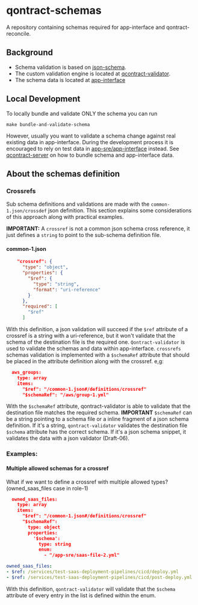# qontract-schemas

A repository containing schemas required for app-interface and qontract-reconcile.

## Background

- Schema validation is based on [json-schema](http://json-schema.org/).
- The custom validation engine is located at [qcontract-validator](https://github.com/app-sre/qontract-validator).
- The schema data is located at [app-interface](https://gitlab.cee.redhat.com/service/app-interface)

## Local Development

To locally bundle and validate ONLY the schema you can run

```
make bundle-and-validate-schema
```

However, usually you want to validate a schema change against real existing data in app-interface.
During the development process it is encouraged to rely on test data in [app-sre/app-interface](https://github.com/app-sre/app-interface) instead.
See [qcontract-server](https://github.com/app-sre/qontract-server) on how to bundle schema and app-interface data.

## About the schemas definition

### Crossrefs

Sub schema definitions and validations are made with the `common-1.json/crossdef` json definition. This section explains some considerations of this approach along with practical examples.

**IMPORTANT:** A `crossref` is not a common json schema cross reference, it just defines a `string` to point to the sub-schema definition file.

#### common-1.json

```json
    "crossref": {
      "type": "object",
      "properties": {
        "$ref": {
          "type": "string",
          "format": "uri-reference"
        }
      },
      "required": [
        "$ref"
      ]
```

With this definition, a json validation will succeed if the `$ref` attribute of a crossref is a string with a uri-reference, but it won't validate that the schema of the destination file is the required one.
`Qontract-validator` is used to validate the schemas and data within app-interface. `crossrefs` schemas validation is implemented with a `$schemaRef` attribute that should be placed in
the attribute definition along with the crossref.
e,g:

```json
  aws_groups:
    type: array
    items:
      "$ref": "/common-1.json#/definitions/crossref"
      "$schemaRef": "/aws/group-1.yml"
```

With the `$schemaRef` attribute, qontract-validator is able to validate that the destination file matches the required schema. **IMPORTANT** `$schemaRef` can be a string pointing to a schema file
or a inline fragment of a json schema definition. If it's a string, `qontract-validator` validates the destination file `$schema` attribute has the correct schema. If it's a json schema snippet, it validates
the data with a json validator (Draft-06).

### Examples:

#### Multiple allowed schemas for a crossref

What if we want to define a crossref with multiple allowed types? (owned_saas_files case in role-1)

```json
  owned_saas_files:
    type: array
    items:
      "$ref": "/common-1.json#/definitions/crossref"
      "$schemaRef":
        type: object
        properties:
          '$schema':
            type: string
            enum:
              - "/app-sre/saas-file-2.yml"
```

```yaml
owned_saas_files:
- $ref: /services/test-saas-deployment-pipelines/cicd/deploy.yml
- $ref: /services/test-saas-deployment-pipelines/cicd/post-deploy.yml
```

With this definition, `qontract-validator` will validate that the `$schema` attribute of every entry in the list is defined within the enum.
